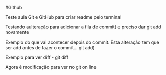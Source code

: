 #Github


Teste aula Git e GitHub para criar readme pelo terminal

Testando aulteração para adicionar a fila de commit( e preciso dar git add novamente

Exemplo do que vai acontecer depois do commit. Esta alteração tem que ser add antes de fazer o commit... git add)

Exemplo para ver diff - git diff


Agora é modificação para ver no git on line

